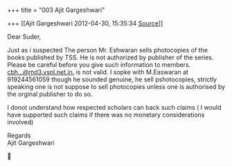 +++
title = "003 Ajit Gargeshwari"

+++
[[Ajit Gargeshwari	2012-04-30, 15:35:34 [Source](https://groups.google.com/g/samskrita/c/H2rQaSe7moQ)]]



Dear Suder,  
  
Just as i suspected The person Mr. Eshwaran sells photocopies of the books published by TSS. He is not authorized by publisher of the series. Please be careful before you give such information to members.
[cbh...@md3.vsnl.net.in.]() is not valid. I sopke with M.Easwaran at 919244561059 though he sounded genuine, he sell pshotocopies, strictly speaking one is not suppose to sell photocopies unless one is authorised by the orginal publisher to do so.  
  
I donot understand how respected scholars can back such claims ( I would have supported such claims if there was no monetary considerations involved)  
  
  
Regards  
Ajit Gargeshwari



